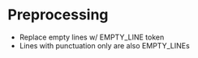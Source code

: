Preprocessing
====================================

- Replace empty lines w/ EMPTY_LINE token
- Lines with punctuation only are also EMPTY_LINEs

